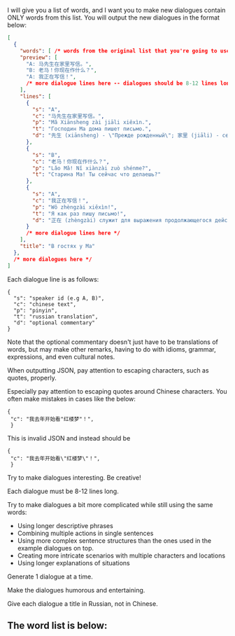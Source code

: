 I will give you a list of words, and I want you to make new dialogues contain ONLY  words from this list. You will output the new dialogues in the format below:

```json
[
  {
    "words": [ /* words from the original list that you're going to use in the dialogue */ ],
    "preview": [
      "A: 马先生在家里写信。",
      "B: 老马！你现在作什么？",
      "A: 我正在写信！",
      /* more dialogue lines here -- dialogues should be 8-12 lines long */
    ],
    "lines": [
      {
        "s": "A",
        "c": "马先生在家里写信。",
        "p": "Mǎ Xiānsheng zài jiāli xiěxìn.",
        "t": "Господин Ма дома пишет письмо.",
        "d": "先生 (xiānsheng) - \"Прежде рожденный\"; 家里 (jiāli) - семья + внутри"
      },
      {
        "s": "B",
        "c": "老马！你现在作什么？",
        "p": "Lǎo Mǎ! Nǐ xiànzài zuò shénme?",
        "t": "Старина Ма! Ты сейчас что делаешь?"
      },
      {
        "s": "A",
        "c": "我正在写信！",
        "p": "Wǒ zhèngzài xiěxìn!",
        "t": "Я как раз пишу письмо!",
        "d": "正在 (zhèngzài) служит для выражения продолжающегося действия"
      }
      /* more dialogue lines here */
    ],
    "title": "В гостях у Ма"
  },
  /* more dialogues here */
]
```
    
Each dialogue line is as follows:
```
{
  "s": "speaker id (e.g A, B)",
  "c": "chinese text", 
  "p": "pinyin",
  "t": "russian translation",
  "d": "optional commentary"
}
```

Note that the optional commentary doesn't just have to be translations of words, but may make other remarks, having to do with idioms, grammar, expressions, and even cultural notes.

When outputting JSON, pay attention to escaping characters, such as quotes, properly.

Especially pay attention to escaping quotes around Chinese characters. You often make mistakes in cases like the below:
```
{
 "c": "我去年开始看"红楼梦"！",
 }
```
This is invalid JSON and instead should be
```
{
 "c": "我去年开始看\"红楼梦\"！",
 }
```

Try to make dialogues interesting. Be creative!

Each dialogue must be 8-12 lines long.

Try to make dialogues a bit more complicated while still using the same words:
- Using longer descriptive phrases
- Combining multiple actions in single sentences
- Using more complex sentence structures than the ones used in the example dialogues on top.
- Creating more intricate scenarios with multiple characters and locations
- Using longer explanations of situations

Generate 1 dialogue at a time.

Make the dialogues humorous and entertaining.

Give each dialogue a title in Russian, not in Chinese.


The word list is below:
-------


